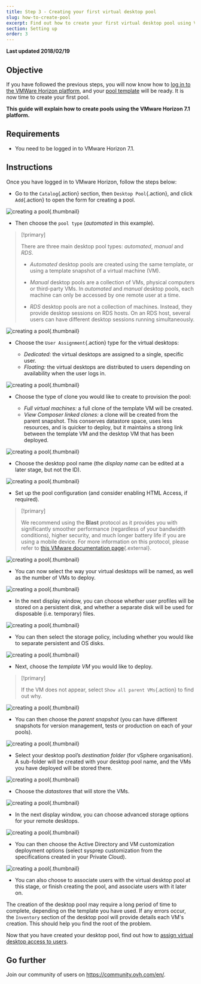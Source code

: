 ```yaml
---
title: Step 3 - Creating your first virtual desktop pool
slug: how-to-create-pool
excerpt: Find out how to create your first virtual desktop pool using VMware Horizon 7.1
section: Setting up
order: 3
---
```


**Last updated 2018/02/19**

## Objective

If you have followed the previous steps, you will now know how to [log in to the VMWare Horizon platform](../horizon-7-platform/), and your [pool template](../create-pool/) will be ready. It is now time to create your first pool.

**This guide will explain how to create pools using the VMware Horizon 7.1 platform.**



## Requirements

- You need to be logged in to VMware Horizon 7.1.


## Instructions

Once you have logged in to VMware Horizon, follow the steps below:

- Go to the `Catalog`{.action} section, then `Desktop Pool`{.action}, and click `Add`{.action} to open the form for creating a pool.

![creating a pool](images/1200.png){.thumbnail}

- Then choose the `pool type` (*automated* in this example).


> [!primary]
>
> There are three main desktop pool types: *automated*, *manual* and *RDS*.
> 
> - *Automated* desktop pools are created using the same template, or using a template snapshot of a virtual machine (VM).
> 
> - *Manual* desktop pools are a collection of VMs, physical computers or third-party VMs. In *automated* and *manual* desktop pools, each machine can only be accessed by one remote user at a time.
>
> - *RDS* desktop pools are not a collection of machines. Instead, they provide desktop sessions on RDS hosts. On an RDS host, several users can have different desktop sessions running simultaneously.
> 


![creating a pool](images/1201.png){.thumbnail}

- Choose the `User Assignment`{.action} type for the virtual desktops:

    - *Dedicated:* the virtual desktops are assigned to a single, specific user.
    - *Floating:* the virtual desktops are distributed to users depending on availability when the user logs in.

![creating a pool](images/1202.png){.thumbnail}

- Choose the type of clone you would like to create to provision the pool:

    - *Full virtual machines:* a full clone of the template VM will be created.
    - *View Composer linked clones:* a clone will be created from the parent snapshot. This conserves datastore space, uses less resources, and is quicker to deploy, but it maintains a strong link between the template VM and the desktop VM that has been deployed.

![creating a pool](images/1203.png){.thumbnail}

- Choose the desktop pool name (the *display name* can be edited at a later stage, but not the ID).

![creating a pool](images/1204.png){.thumbnail}

- Set up the pool configuration (and consider enabling HTML Access, if required).


> [!primary]
>
> We recommend using the **Blast** protocol as it provides you with significantly smoother performance (regardless of your bandwidth conditions), higher security, and much longer battery life if you are using a mobile device. For more information on this protocol, please refer to [this VMware documentation page](https://docs.vmware.com/en/VMware-Horizon-7/7.4/horizon-architecture-planning/GUID-F64BAD49-78A0-44FE-97EA-76A56FD022D6.html){.external}.
> 

![creating a pool](images/1205.png){.thumbnail}

- You can now select the way your virtual desktops will be named, as well as the number of VMs to deploy.

![creating a pool](images/1206.png){.thumbnail}

- In the next display window, you can choose whether user profiles will be stored on a persistent disk, and whether a separate disk will be used for disposable (i.e. temporary) files.

![creating a pool](images/1207.png){.thumbnail}

- You can then select the storage policy, including whether you would like to separate persistent and OS disks.

![creating a pool](images/1208.png){.thumbnail}

- Next, choose the *template VM* you would like to deploy.

> [!primary]
>
> If the VM does not appear, select `Show all parent VMs`{.action} to find out why.
> 

![creating a pool](images/1209.png){.thumbnail}

- You can then choose the *parent snapshot* (you can have different snapshots for version management, tests or production on each of your pools).

![creating a pool](images/1210.png){.thumbnail}

- Select your desktop pool’s *destination folder* (for vSphere organisation). A sub-folder will be created with your desktop pool name, and the VMs you have deployed will be stored there.

![creating a pool](images/1211.png){.thumbnail}

- Choose the *datastores* that will store the VMs.

![creating a pool](images/1212.png){.thumbnail}

- In the next display window, you can choose advanced storage options for your remote desktops.

![creating a pool](images/1213.png){.thumbnail}

- You can then choose the Active Directory and VM customization deployment options (select sysprep customization from the specifications created in your Private Cloud).

![creating a pool](images/1214.png){.thumbnail}

- You can also choose to associate users with the virtual desktop pool at this stage, or finish creating the pool, and associate users with it later on.

The creation of the desktop pool may require a long period of time to complete, depending on the template you have used. If any errors occur, the `Inventory` section of the desktop pool will provide details each VM's creation. This should help you find the root of the problem.

Now that you have created your desktop pool, find out how to [assign virtual desktop access to users](../assigning-desktop-access/).


## Go further

Join our community of users on <https://community.ovh.com/en/>.